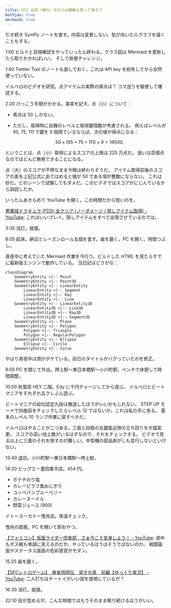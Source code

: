 ```yaml
---
title: 973 日目（晴れ）次からは朝飯も買って帰ろう
mathjax: true
mermaid: true
---
```


引き続き SymPy ノートを直す。内容は変更しない。気が向いたらグラフを描くこともする。

1:00 ビルドと目視確認をやっていったん終わる。クラス図は Mermaid を更新したら取りかかればいい。
そして排便チャレンジ。

1:40 Twitter Tool のノートも直しておく。これは API key を紛失してから全然使っていない。

イルベロのビデオを研究。点アイテムの実際の得点は？
コマ送りを駆使して確認する。

2:20 けっこう手間がかかる。事実を記す。点（小）について：

* 素点は 50 しかない。
* ただし、取得時に自機のレベルと取得鍵個数が考慮される。
  例えばレベルが 95, 75, 111 で鍵を 9 個得ているならば、次の値が得点になる：

  $$
  50 \times (95 + 75 + 111) \times 9 = 14500.
  $$

ということは、点（小）取得によるスコアの上限は 225 万点だ。
狙いは百億点なのでほとんど無視できることになる。

点（大）のスコアが不明なまま今晩は終わりそうだ。
アイテム取得前後のスコアの差を上記公式にあてはめると値が 50 である項が整数にならない。
これは妙だ。どのシーンで試験してもダメだ。このビデオではスコアがにじんでいるから誤読したか。

いったんあきらめて YouTube を開く。この時間だから短いのを。

[悪魔城ドラキュラ (FDS) 全クリア (ノーダメージ / 隠しアイテム取得) - YouTube](https://www.youtube.com/watch?v=OLWSgNiS_RE):
これはいいプレイ。隠しアイテムをすべて出現させているのでは。

3:35 消灯。就寝。

8:05 起床。納豆とレーズンロール五個を食す。歯を磨く。PC を開く。時間つぶし。

真夜中に考えていた Mermaid 作業を今行う。ビルドした HTML を見たらすでに最新版エンジンで動作している。
当日記はどうかな：

```mermaid
classDiagram
    GeometryEntity <|-- Point
    GeometryEntity <|-- Point3D
    GeometryEntity <|-- LinearEntity
        LinearEntity <|-- Segment
        LinearEntity <|-- Ray
        LinearEntity <|-- Line
    GeometryEntity <|-- LinearEntity3D
        LinearEntity3D <|-- Line3D
        LinearEntity3D <|-- Ray3D
        LinearEntity3D <|-- Segment3D
    GeometryEntity <|-- Plane
    GeometryEntity <|-- Polygon
        Polygon <|-- Triangle
        Polygon <|-- RegularPolygon
    GeometryEntity <|-- Ellipse
        Ellipse <|-- Circle
    GeometryEntity <|-- Curve
```

やはり真夜中は頭がボケている。前日のタイトルがバグっていたのを修正。

9:05 PC を閉じて外出。押上駅～東日本橋駅～小川町駅。ベンチで休憩して時間調整。

10:00 秋葉原 HEY 二階。Edy に千円チャージしてから遊ぶ。
イルベロとビートマニアをそれぞれ五クレぶん遊ぶ。

ビートマニアの段位認定九段は撤退したほうがいいかもしれない。
STEP UP モードで四曲目をチェックしたらレベル 12 ではないか。これは私の手に余る。
基本のレベル 10 ランプ作業に戻すべきだ。

イルベロはやることが二つある。三面と四面の五鍵面近傍の立ち回りを大幅変更。
スコアの高い地上敵がいるはずなので、それをチェックする。
ビデオで見る以上に三面のそれを倒すのが難しい。中型機の部品剥がしも並行しないといけない。

13:40 退店。小川町駅～東日本橋駅～押上駅。

14:20 ビッグエー墨田業平店。454 円。

* ポテチのり塩
* カレーピラフ風おにぎり
* コッペパンブルーベリー
* カレーヌードル
* 野菜ジュース (900)

イトーヨーカドー曳舟店。体温チェック。

曳舟の部屋。PC を開いて即おやつ。

[【ファミコン】仮面ライダー倶楽部　さぁ今こそ変身しよう！ - YouTube](https://www.youtube.com/watch?v=RxaGne9QXnQ):
道中もボス戦も単調に見えるのだが、やっているほうはそうではないのか。
戦闘画面やステータス画面の色彩感覚がモダン。

15:25 歯を磨く。

[【SFCレトロゲーム】　麻雀飛翔伝　哭きの竜　前編【ゆっくり実況】 - YouTube](https://www.youtube.com/watch?v=u5jligsrIjg):
二人打ちはチートイがいい説を提唱しているが？

16:30 消灯。就寝。

22:10 目が覚めるが、こんな時間ではもうそのまま眠り続けるほうがいい。
